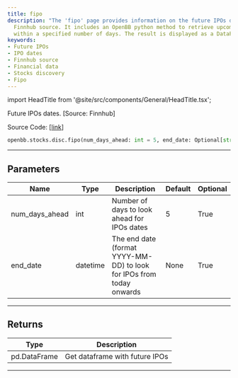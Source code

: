 ```yaml
---
title: fipo
description: "The 'fipo' page provides information on the future IPOs dates using the"
  Finnhub source. It includes an OpenBB python method to retrieve upcoming IPO dates
  within a specified number of days. The result is displayed as a DataFrame.
keywords:
- Future IPOs
- IPO dates
- Finnhub source
- Financial data
- Stocks discovery
- Fipo
---
```


import HeadTitle from '@site/src/components/General/HeadTitle.tsx';

<HeadTitle title="stocks.disc.fipo - Reference | OpenBB SDK Docs" />

Future IPOs dates. [Source: Finnhub]

Source Code: [[link](https://github.com/OpenBB-finance/OpenBBTerminal/tree/main/openbb_terminal/stocks/discovery/finnhub_model.py#L115)]

```python
openbb.stocks.disc.fipo(num_days_ahead: int = 5, end_date: Optional[str] = None)
```

---

## Parameters

| Name | Type | Description | Default | Optional |
| ---- | ---- | ----------- | ------- | -------- |
| num_days_ahead | int | Number of days to look ahead for IPOs dates | 5 | True |
| end_date | datetime | The end date (format YYYY-MM-DD) to look for IPOs from today onwards | None | True |


---

## Returns

| Type | Description |
| ---- | ----------- |
| pd.DataFrame | Get dataframe with future IPOs |
---
